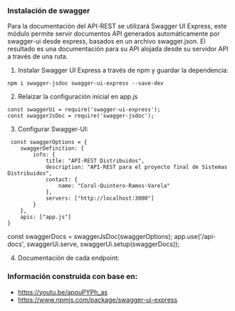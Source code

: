 


### Instalación de swagger

Para la documentación del API-REST se utilizará Swagger UI Express, este módulo permite servir documentos API generados automáticamente por swagger-ui desde express, basados ​​en un archivo swagger.json. El resultado es una documentación para su API alojada desde su servidor API a través de una ruta.

1. Instalar Swagger UI Express a través de npm y guardar la dependencia: </br>

`npm i swagger-jsdoc swagger-ui-express --save-dev`

2. Relaizar la configuración inicial en app.js

`const swaggerUi = require('swagger-ui-express');` </br>
`const swaggerJsDoc = require('swagger-jsdoc');`

3. Configurar Swagger-UI:
```
 const swaggerOptions = {
    swaggerDefinition: {
        info: {
            title: "API-REST Distribuidos",
            description: "API-REST para el proyecto final de Sistemas Distribuidos",
            contact: {
                name: "Coral-Quintero-Ramos-Varela"
            },
            servers: ["http://localhost:3000"]
        }
    },
    apis: ["app.js"]
}
```
const swaggerDocs = swaggerJsDoc(swaggerOptions);
app.use('/api-docs', swaggerUi.serve, swaggerUi.setup(swaggerDocs));

4. Documentación de cada endpoint:




### Información construida con base en:
- https://youtu.be/apouPYPh_as
- https://www.npmjs.com/package/swagger-ui-express

